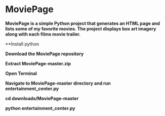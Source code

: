 
# MoviePage

**MoviePage is a simple Python project that generates an HTML page and lists some of my favorite movies. The project displays box art imagery along with each films movie trailer.**


**Install python

**Download the MoviePage repository**

**Extract MoviePage-master.zip**

**Open Terminal**

**Navigate to MoviePage-master directory and run entertainment_center.py**

**cd downloads/MoviePage-master**

**python entertainment_center.py**



